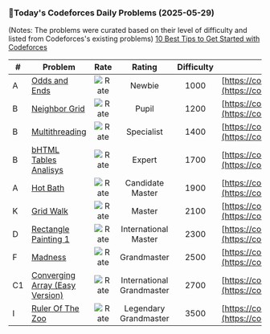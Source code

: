 ### 🌟Today's Codeforces Daily Problems (2025-05-29)
(Notes: The problems were curated based on their level of difficulty and listed from Codeforces's existing problems)
[10 Best Tips to Get Started with Codeforces](https://github.com/ika9810/Codeforces-Daily-Problems/blob/main/10%20Best%20Tips%20to%20Get%20Started%20with%20Codeforces.md)

| # | Problem | Rate| Rating | Difficulty | Contest |
|---| ----- | :--------: | :----------: | :----------: | ---------- |
|A|[Odds and Ends](https://codeforces.com/contest/849/problem/A)|![Rate](https://img.shields.io/badge/Newbie-1000-lightgrey)|Newbie|1000|[https://codeforces.com/contest/849](https://codeforces.com/contest/849)|
|B|[Neighbor Grid](https://codeforces.com/contest/1375/problem/B)|![Rate](https://img.shields.io/badge/Pupil-1200-brightgreen)|Pupil|1200|[https://codeforces.com/contest/1375](https://codeforces.com/contest/1375)|
|B|[Multithreading](https://codeforces.com/contest/270/problem/B)|![Rate](https://img.shields.io/badge/Specialist-1400-9cf)|Specialist|1400|[https://codeforces.com/contest/270](https://codeforces.com/contest/270)|
|B|[bHTML Tables Analisys](https://codeforces.com/contest/51/problem/B)|![Rate](https://img.shields.io/badge/Expert-1700-blue)|Expert|1700|[https://codeforces.com/contest/51](https://codeforces.com/contest/51)|
|A|[Hot Bath](https://codeforces.com/contest/126/problem/A)|![Rate](https://img.shields.io/badge/Candidate%20Master-1900-blueviolet)|Candidate Master|1900|[https://codeforces.com/contest/126](https://codeforces.com/contest/126)|
|K|[Grid Walk](https://codeforces.com/contest/2038/problem/K)|![Rate](https://img.shields.io/badge/Master-2100-orange)|Master|2100|[https://codeforces.com/contest/2038](https://codeforces.com/contest/2038)|
|D|[Rectangle Painting 1](https://codeforces.com/contest/1198/problem/D)|![Rate](https://img.shields.io/badge/International%20Master-2300-orange)|International Master|2300|[https://codeforces.com/contest/1198](https://codeforces.com/contest/1198)|
|F|[Madness](https://codeforces.com/contest/822/problem/F)|![Rate](https://img.shields.io/badge/Grandmaster-2500-red)|Grandmaster|2500|[https://codeforces.com/contest/822](https://codeforces.com/contest/822)|
|C1|[Converging Array (Easy Version)](https://codeforces.com/contest/1540/problem/C1)|![Rate](https://img.shields.io/badge/International%20Grandmaster-2700-red)|International Grandmaster|2700|[https://codeforces.com/contest/1540](https://codeforces.com/contest/1540)|
|I|[Ruler Of The Zoo](https://codeforces.com/contest/1491/problem/I)|![Rate](https://img.shields.io/badge/Legendary%20Grandmaster-3500-red)|Legendary Grandmaster|3500|[https://codeforces.com/contest/1491](https://codeforces.com/contest/1491)|
